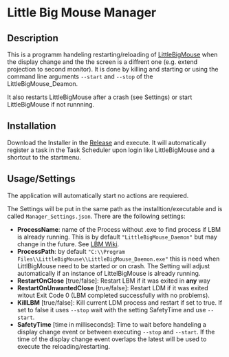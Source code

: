# Little Big Mouse Manager
## Description
This is a programm handeling restarting/reloading of [LittleBigMouse](https://github.com/mgth/LittleBigMouse) when the display change and the the screen is a diffrent one (e.g. extend projection to second monitor).
It is done by killing and starting or using the command line arguments `--start` and `--stop` of the LittleBigMouse_Deamon.

It also restarts LittleBigMouse after a crash (see Settings) or start LittleBigMouse if not runnning.

## Installation
Download the Installer in the [Release](https://github.com/RivinHD/LittleBigMouseManager/releases/latest) and execute.
It will automatically register a task in the Task Scheduler upon login like LittleBigMouse and a shortcut to the startmenu.


## Usage/Settings
The application will automatically start no actions are requiered.

The Settings will be put in the same path as the installtion/executable and is called `Manager_Settings.json`.
There are the following settings:
- **ProcessName**: name of the Process without .exe to find process if LBM is already running. This is by default `"LittleBigMouse_Daemon"` but may change in the future. See [LBM Wiki](https://github.com/mgth/LittleBigMouse/wiki#command-line).
- **ProcessPath**: by default `"C:\\Program Files\\LittleBigMouse\\LittleBigMouse_Daemon.exe"` this is need when LittlBigMouse need to be started or on crash. The Setting will adjust automatically if an instance of LittelBigMouse is already running.
- **RestartOnClose** [true/false]: Restart LBM if it was exited in **any** way
- **RestartOnUnwantedClose** [true/false]: Restart LDM if it was exited witout Exit Code 0 (LBM completed successfully with no problems).
- **KillLBM** [true/false]: Kill current LDM process and restart if set to true. If set to false it uses `--stop` wait with the setting SafetyTime and use `--start`.
- **SafetyTime** [time in milliseconds]: Time to wait before handeling a display change event or between executing `--stop` and `--start`. If the time of the display change event overlaps the latest will be used to execute the reloading/restarting.

